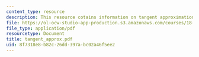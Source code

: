 ```yaml
---
content_type: resource
description: This resource cotains information on tangent approximation.
file: https://ol-ocw-studio-app-production.s3.amazonaws.com/courses/18-02-multivariable-calculus-spring-2006/8f7318e8b82c26dd397abc02a46f5ee2_tangent_approx.pdf
file_type: application/pdf
resourcetype: Document
title: tangent_approx.pdf
uid: 8f7318e8-b82c-26dd-397a-bc02a46f5ee2
---
```


